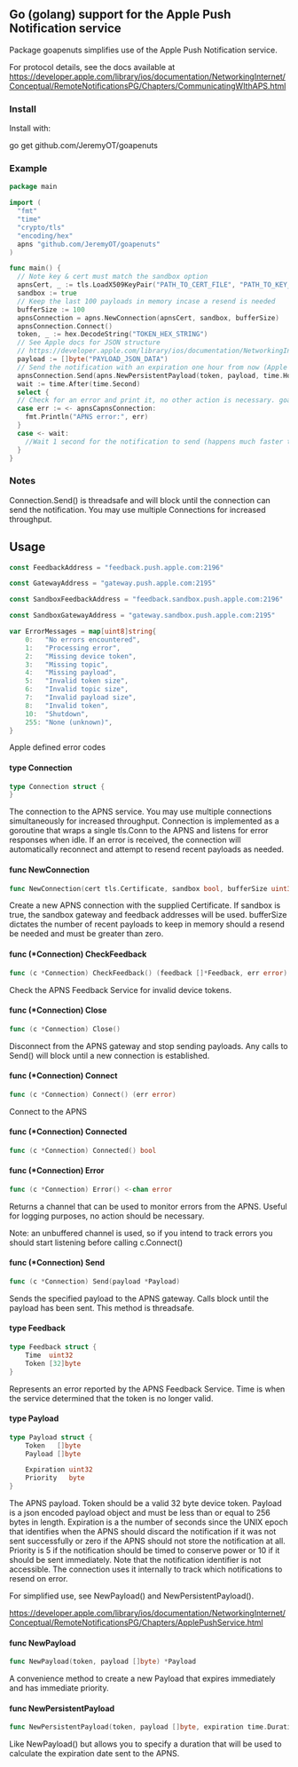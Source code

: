 ## Go (golang) support for the Apple Push Notification service

Package goapenuts simplifies use of the Apple Push Notification service.

For protocol details, see the docs available at
https://developer.apple.com/library/ios/documentation/NetworkingInternet/Conceptual/RemoteNotificationsPG/Chapters/CommunicatingWIthAPS.html

### Install

Install with:

  go get github.com/JeremyOT/goapenuts

### Example

```go
package main

import (
  "fmt"
  "time"
  "crypto/tls"
  "encoding/hex"
  apns "github.com/JeremyOT/goapenuts"
)

func main() {
  // Note key & cert must match the sandbox option
  apnsCert, _ := tls.LoadX509KeyPair("PATH_TO_CERT_FILE", "PATH_TO_KEY_FILE")
  sandbox := true
  // Keep the last 100 payloads in memory incase a resend is needed
  bufferSize := 100
  apnsConnection = apns.NewConnection(apnsCert, sandbox, bufferSize)
  apnsConnection.Connect()
  token, _ := hex.DecodeString("TOKEN_HEX_STRING")
  // See Apple docs for JSON structure
  // https://developer.apple.com/library/ios/documentation/NetworkingInternet/Conceptual/RemoteNotificationsPG/Chapters/ApplePushService.html
  payload := []byte("PAYLOAD_JSON_DATA")
  // Send the notification with an expiration one hour from now (Apple will retry this notification for up to an hour if it fails)
  apnsConnection.Send(apns.NewPersistentPayload(token, payload, time.Hour))
  wait := time.After(time.Second)
  select {
  // Check for an error and print it, no other action is necessary. goapenuts.Connection will automatically attempt to resend as needed.
  case err := <- apnsCapnsConnection:
    fmt.Println("APNS error:", err)
  }
  case <- wait:
    //Wait 1 second for the notification to send (happens much faster than this)
  }
}
```

### Notes

Connection.Send() is threadsafe and will block until the connection can send the notification. You may use multiple Connections for increased throughput.

## Usage

```go
const FeedbackAddress = "feedback.push.apple.com:2196"
```

```go
const GatewayAddress = "gateway.push.apple.com:2195"
```

```go
const SandboxFeedbackAddress = "feedback.sandbox.push.apple.com:2196"
```

```go
const SandboxGatewayAddress = "gateway.sandbox.push.apple.com:2195"
```

```go
var ErrorMessages = map[uint8]string{
	0:   "No errors encountered",
	1:   "Processing error",
	2:   "Missing device token",
	3:   "Missing topic",
	4:   "Missing payload",
	5:   "Invalid token size",
	6:   "Invalid topic size",
	7:   "Invalid payload size",
	8:   "Invalid token",
	10:  "Shutdown",
	255: "None (unknown)",
}
```
Apple defined error codes

#### type Connection

```go
type Connection struct {
}
```

The connection to the APNS service. You may use multiple connections
simultaneously for increased throughput. Connection is implemented as a
goroutine that wraps a single tls.Conn to the APNS and listens for error
responses when idle. If an error is received, the connection will automatically
reconnect and attempt to resend recent payloads as needed.

#### func  NewConnection

```go
func NewConnection(cert tls.Certificate, sandbox bool, bufferSize uint32) *Connection
```
Create a new APNS connection with the supplied Certificate. If sandbox is true,
the sandbox gateway and feedback addresses will be used. bufferSize dictates the
number of recent payloads to keep in memory should a resend be needed and must
be greater than zero.

#### func (*Connection) CheckFeedback

```go
func (c *Connection) CheckFeedback() (feedback []*Feedback, err error)
```
Check the APNS Feedback Service for invalid device tokens.

#### func (*Connection) Close

```go
func (c *Connection) Close()
```
Disconnect from the APNS gateway and stop sending payloads. Any calls to Send()
will block until a new connection is established.

#### func (*Connection) Connect

```go
func (c *Connection) Connect() (err error)
```
Connect to the APNS

#### func (*Connection) Connected

```go
func (c *Connection) Connected() bool
```

#### func (*Connection) Error

```go
func (c *Connection) Error() <-chan error
```
Returns a channel that can be used to monitor errors from the APNS. Useful for
logging purposes, no action should be necessary.

Note: an unbuffered channel is used, so if you intend to track errors you should
start listening before calling c.Connect()

#### func (*Connection) Send

```go
func (c *Connection) Send(payload *Payload)
```
Sends the specified payload to the APNS gateway. Calls block until the payload
has been sent. This method is threadsafe.

#### type Feedback

```go
type Feedback struct {
	Time  uint32
	Token [32]byte
}
```

Represents an error reported by the APNS Feedback Service. Time is when the
service determined that the token is no longer valid.

#### type Payload

```go
type Payload struct {
	Token   []byte
	Payload []byte

	Expiration uint32
	Priority   byte
}
```

The APNS payload. Token should be a valid 32 byte device token. Payload is a
json encoded payload object and must be less than or equal to 256 bytes in
length. Expiration is a the number of seconds since the UNIX epoch that
identifies when the APNS should discard the notification if it was not sent
successfully or zero if the APNS should not store the notification at all.
Priority is 5 if the notification should be timed to conserve power or 10 if it
should be sent immediately. Note that the notification identifier is not
accessible. The connection uses it internally to track which notifications to
resend on error.

For simplified use, see NewPayload() and NewPersistentPayload().

https://developer.apple.com/library/ios/documentation/NetworkingInternet/Conceptual/RemoteNotificationsPG/Chapters/ApplePushService.html

#### func  NewPayload

```go
func NewPayload(token, payload []byte) *Payload
```
A convenience method to create a new Payload that expires immediately and has
immediate priority.

#### func  NewPersistentPayload

```go
func NewPersistentPayload(token, payload []byte, expiration time.Duration) *Payload
```
Like NewPayload() but allows you to specify a duration that will be used to
calculate the expiration date sent to the APNS.
